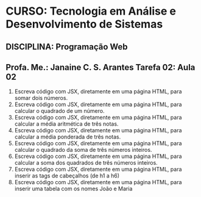 # CURSO: Tecnologia em Análise e Desenvolvimento de Sistemas 

## DISCIPLINA: Programação Web

## Profa. Me.: Janaine C. S. Arantes Tarefa 02: Aula 02 

1) Escreva código com JSX, diretamente em uma página HTML, para somar dois números. 
2) Escreva código com JSX, diretamente em uma página HTML, para calcular o quadrado de  um número. 
3) Escreva código com JSX, diretamente em uma página HTML, para calcular a média  aritmética de três notas.
4) Escreva código com JSX, diretamente em uma página HTML, para calcular a média  ponderada de três notas.
5) Escreva código com JSX, diretamente em uma página HTML, para calcular o quadrado da  soma de três números inteiros.
6) Escreva código com JSX, diretamente em uma página HTML, para calcular a soma dos  quadrados de três números inteiros.
7) Escreva código com JSX, diretamente em uma página HTML, para inserir as tags de  cabeçalhos (de  h1 a h6)
 8) Escreva código com JSX, diretamente em uma página HTML, para inserir uma tabela com os  nomes João e Maria